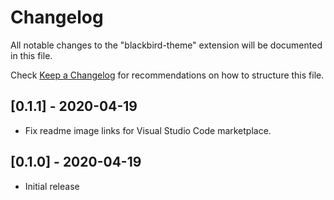 # Changelog

All notable changes to the "blackbird-theme" extension will be documented in this file.

Check [Keep a Changelog](http://keepachangelog.com/) for recommendations on how to structure this file.

## [0.1.1] - 2020-04-19

- Fix readme image links for Visual Studio Code marketplace.

## [0.1.0] - 2020-04-19

- Initial release
